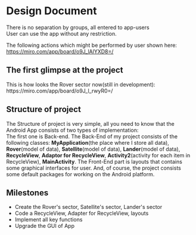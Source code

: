 # Design Document
There is no separation by groups, all entered to app-users
<br>User can use the app without any restriction.

The following actions which might be performed by user shown here:
https://miro.com/app/board/o9J_lAlYXD8=/
<h2>The first glimpse at the project</h2>
This is how looks the Rover sector now(still in development):
https://miro.com/app/board/o9J_l_rwyR0=/
<h2>Structure of project</h2>
The Structure of project is very simple, all you need to know that the Android App consists of two types of implementation:
<br>The first one is Back-end. The Back-End of my project consists of the following classes: <b>MyApplication</b>(the place where I store all data), <b>Rover</b>(model of data), <b>Satellite</b>(model of data), <b>Lander</b>(model of data), 
<b>RecycleView</b>, <b>Adaptor for RecycleView</b>, <b>Activity2</b>(activity for each item in RecycleView), <b>MainActivity</b>.
The Front-End part is layouts that contains some graphical interfaces for user.
And, of course, the project consists some default packages for working on the Android platform.


<h2> Milestones</h2>

- Create the Rover's sector, Satellite's sector, Lander's sector
- Code a RecycleView, Adapter for RecycleView, layouts
- Implement all key functions
- Upgrade the GUI of App
